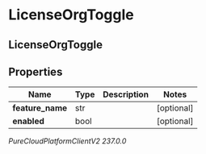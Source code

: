 # LicenseOrgToggle

## LicenseOrgToggle

## Properties

|Name | Type | Description | Notes|
|------------ | ------------- | ------------- | -------------|
| **feature_name** | str |  | [optional] |
| **enabled** | bool |  | [optional] |



_PureCloudPlatformClientV2 237.0.0_
